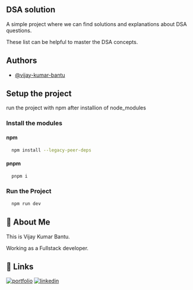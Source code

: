 ## DSA solution

A simple project where we can find solutions and explanations about DSA questions.

These list can be helpful to master the DSA concepts.

## Authors

- [@vijay-kumar-bantu](https://www.github.com/vijay-kumar-bantu)

## Setup the project

run the project with npm after installion of node_modules

### Install the modules

#### npm

```bash
  npm install --legacy-peer-deps
```

#### pnpm

```bash
  pnpm i
```

### Run the Project

```bash
  npm run dev
```

## 🚀 About Me

This is Vijay Kumar Bantu.

Working as a Fullstack developer.

## 🔗 Links

[![portfolio](https://img.shields.io/badge/my_portfolio-000?style=for-the-badge&logo=ko-fi&logoColor=white)](https://main-portfolio-five-alpha.vercel.app/)
[![linkedin](https://img.shields.io/badge/linkedin-0A66C2?style=for-the-badge&logo=linkedin&logoColor=white)](https://www.linkedin.com/in/vijay-kumar-bantu/)
